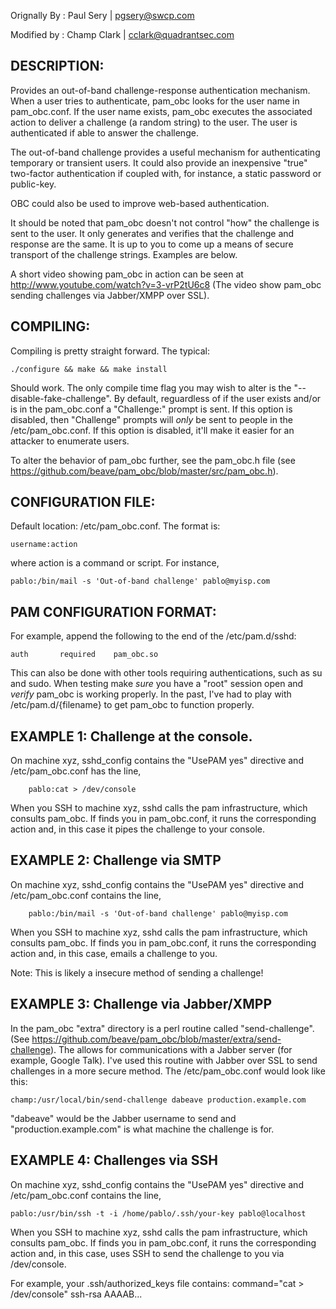 Orignally By : Paul Sery | <pgsery@swcp.com>

Modified by  : Champ Clark | <cclark@quadrantsec.com>

DESCRIPTION:
------------

Provides an out-of-band challenge-response authentication mechanism.
When a user tries to authenticate, pam_obc looks for the user name
in pam_obc.conf. If the user name exists, pam_obc executes the
associated action to deliver a challenge (a random string) to the user.
The user is authenticated if able to answer the challenge.

The out-of-band challenge provides a useful mechanism for authenticating
temporary or transient users. It could also provide an inexpensive "true"
two-factor authentication if coupled with, for instance, a static password
or public-key. 

OBC could also be used to improve web-based authentication.

It should be noted that pam_obc doesn't not control "how" the challenge
is sent to the user.  It only generates and verifies that the challenge
and response are the same.  It is up to you to come up a means of secure
transport of the challenge strings.  Examples are below.

A short video showing pam_obc in action can be seen at http://www.youtube.com/watch?v=3-vrP2tU6c8
(The video show pam_obc sending challenges via Jabber/XMPP over SSL).


COMPILING:
----------

Compiling is pretty straight forward.  The typical:

	./configure && make && make install

Should work.  The only compile time flag you may wish to alter is the 
"--disable-fake-challenge".  By default,  reguardless of if the user exists
and/or is in the pam_obc.conf a "Challenge:" prompt is sent.  If this
option is disabled,  then "Challenge" prompts will _only_ be sent to
people in the /etc/pam_obc.conf.  If this option is disabled,  it'll make
it easier for an attacker to enumerate users.

To alter the behavior of pam_obc further,  see the pam_obc.h file 
(see https://github.com/beave/pam_obc/blob/master/src/pam_obc.h).

CONFIGURATION FILE:
-------------------

Default location: /etc/pam_obc.conf.  The format is:

	username:action

where action is a command or script. For instance,

	pablo:/bin/mail -s 'Out-of-band challenge' pablo@myisp.com

PAM CONFIGURATION FORMAT:
-------------------------

For example,  append the following to the end of the /etc/pam.d/sshd:

	auth       required    pam_obc.so

This can also be done with other tools requiring authentications, such
as su and sudo.  When testing make _sure_ you have a "root" session open and
_verify_ pam_obc is working properly.  In the past,  I've had to play
with /etc/pam.d/{filename} to get pam_obc to function properly.

EXAMPLE 1:  Challenge at the console.
-------------------------------------

On machine xyz, sshd_config contains the "UsePAM yes" directive and
/etc/pam_obc.conf has the line,

        pablo:cat > /dev/console

When you SSH to machine xyz, sshd calls the pam infrastructure, which 
consults pam_obc. If finds you in pam_obc.conf, it runs the corresponding 
action and, in this case it pipes the challenge to your console.

EXAMPLE 2: Challenge via SMTP
-----------------------------

On machine xyz, sshd_config contains the "UsePAM yes" directive and
/etc/pam_obc.conf contains the line,

        pablo:/bin/mail -s 'Out-of-band challenge' pablo@myisp.com

When you SSH to machine xyz, sshd calls the pam infrastructure, which 
consults pam_obc. If finds you in pam_obc.conf, it runs the corresponding 
action and, in this case, emails a challenge to you. 

Note: This is likely a insecure method of sending a challenge!

EXAMPLE 3: Challenge via Jabber/XMPP
------------------------------------

In the pam_obc "extra" directory is a perl routine called "send-challenge".
(See https://github.com/beave/pam_obc/blob/master/extra/send-challenge).
The allows for communications with a Jabber server (for example, Google
Talk).  I've used this routine with Jabber over SSL to send challenges in a
more secure method.  The /etc/pam_obc.conf would look like this:

	champ:/usr/local/bin/send-challenge dabeave production.example.com

"dabeave" would be the Jabber username to send and "production.example.com"
is what machine the challenge is for.

EXAMPLE 4: Challenges via SSH
-----------------------------

On machine xyz, sshd_config contains the "UsePAM yes" directive and
/etc/pam_obc.conf contains the line,

	pablo:/usr/bin/ssh -t -i /home/pablo/.ssh/your-key pablo@localhost

When you SSH to machine xyz, sshd calls the pam infrastructure, which 
consults pam_obc. If finds you in pam_obc.conf, it runs the corresponding 
action and, in this case, uses SSH to send the challenge to you via 
/dev/console. 

For example,  your .ssh/authorized_keys file contains:
command="cat > /dev/console" ssh-rsa AAAAB...


